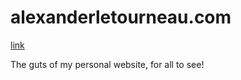 # alexanderletourneau.com

[link](http://alexanderletourneau.com/)

The guts of my personal website, for all to see!

